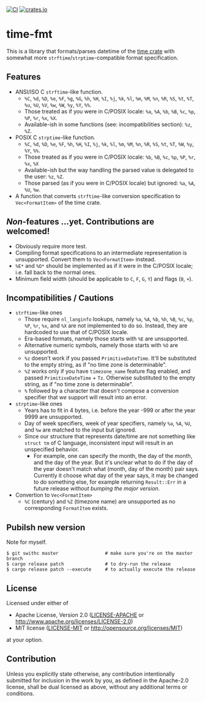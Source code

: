 [![CI](https://github.com/MiSawa/time-fmt/actions/workflows/ci.yml/badge.svg)](https://github.com/MiSawa/time-fmt/actions/workflows/ci.yml) [![crates.io](https://img.shields.io/crates/v/time-fmt.svg)](https://crates.io/crates/time-fmt)

# time-fmt

This is a library that formats/parses datetime of the [time crate](https://github.com/time-rs/time) with somewhat more `strftime`/`strptime`-compatible format specification.

## Features

- ANSI/ISO C `strftime`-like function.
  - `%C`, `%d`, `%D`, `%e`, `%F`, `%g`, `%G`, `%h`, `%H`, `%I`, `%j`, `%k`, `%l`, `%m`, `%M`, `%n`, `%R`, `%S`, `%t`, `%T`, `%u`, `%U`, `%V`, `%w`, `%W`, `%y`, `%Y`, `%%`.
  - Those treated as if you were in C/POSIX locale: `%a`, `%A`, `%b`, `%B`, `%c`, `%p`, `%P`, `%r`, `%x`, `%X`.
  - Available-ish in some functions (see: incompatibilities section): `%z`, `%Z`.
- POSIX C `strptime`-like function.
  - `%C`, `%d`, `%D`, `%e`, `%F`, `%h`, `%H`, `%I`, `%j`, `%k`, `%l`, `%m`, `%M`, `%n`, `%R`, `%S`, `%t`, `%T`, `%W`, `%y`, `%Y`, `%%`.
  - Those treated as if you were in C/POSIX locale: `%b`, `%B`, `%c`, `%p`, `%P`, `%r`, `%x`, `%X`
  - Available-ish but the way handling the parsed value is delegated to the user: `%z`, `%Z`.
  - Those parsed (as if you were in C/POSIX locale) but ignored: `%a`, `%A`, `%U`, `%w`.
- A function that converts `strftime`-like conversion specification to `Vec<FormatItem>` of the time crate.

## *Non*-features ...yet. Contributions are welcomed!

- Obviously require more test.
- Compiling format specifications to an intermediate representation is unsupported. Convert them to `Vec<FormatItem>` instead.
- `%E*` and `%O*` should be implemented as if it were in the C/POSIX locale; i.e. fall back to the normal ones.
- Minimum field width (should be applicable to `C`, `F`, `G`, `Y`) and flags (`0`, `+`).

## Incompatibilities / Cautions

- `strftime`-like ones
  - Those require `nl_langinfo` lookups, namely `%a`, `%A`, `%b`, `%h`, `%B`, `%c`, `%p`, `%P`, `%r`, `%x`, and `%X` are not implemented to do so. Instead, they are hardcoded to use that of C/POSIX locale.
  - Era-based formats, namely those starts with `%E` are unsupported.
  - Alternative numeric symbols, namely those starts with `%O` are unsupported.
  - `%z` doesn't work if you passed `PrimitiveDateTime`. It'll be substituted to the empty string, as if "no time zone is determinable".
  - `%Z` works only if you have `timezone_name` feature flag enabled, and passed `PrimitiveDateTime` + `Tz`. Otherwise substituted to the empty string, as if "no time zone is determinable".
  - `%` followed by a character that doesn't compose a conversion specifier that *we* support will result into an error.
- `strptime`-like ones
  - Years has to fit in 4 bytes, i.e. before the year -999 or after the year 9999 are unsupported.
  - Day of week specifiers, week of year specifiers, namely `%a`, `%A`, `%U`, and `%w` are matched to the input but ignored.
  - Since our structure that represents date/time are not something like `struct tm` of C language, inconsistent input will result in an unspecified behavior.
    - For example, one can specify the month, the day of the month, and the day of the year. But it's unclear what to do if the day of the year doesn't match what (month, day of the month) pair says. Currently it choose what day of the year says, it may be changed to do something else, for example returning `Result::Err` in a future release *without bumping the major version*.
- Convertion to `Vec<FormatItem>`
  - `%C` (century) and `%Z` (timezone name) are unsupported as no corresponding `FormatItem` exists.

## Pubilsh new version

Note for myself.

```shell
$ git swithc master                 # make sure you're on the master branch
$ cargo release patch               # to dry-run the release
$ cargo release patch --execute     # to actually execute the release
```

## License

Licensed under either of

 - Apache License, Version 2.0
   ([LICENSE-APACHE](LICENSE-APACHE) or http://www.apache.org/licenses/LICENSE-2.0)
 - MIT license
   ([LICENSE-MIT](LICENSE-MIT) or http://opensource.org/licenses/MIT)

at your option.

## Contribution

Unless you explicitly state otherwise, any contribution intentionally submitted
for inclusion in the work by you, as defined in the Apache-2.0 license, shall be
dual licensed as above, without any additional terms or conditions.

